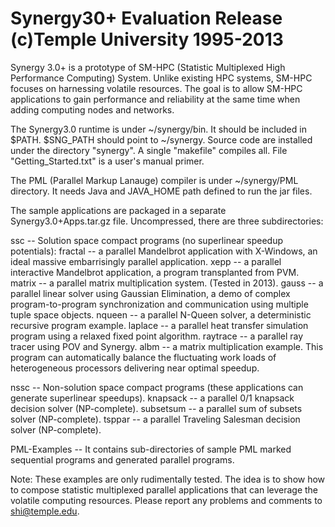 Synergy30+ Evaluation Release  (c)Temple University 1995-2013
=============================================================

Synergy 3.0+ is a prototype of SM-HPC (Statistic Multiplexed High Performance Computing) System. Unlike existing HPC systems, SM-HPC focuses on harnessing volatile resources. The goal is to allow SM-HPC applications to gain performance and reliability at the same time when adding computing nodes and networks.

The Synergy3.0 runtime is under ~/synergy/bin. It should be included in $PATH. $SNG_PATH should point to ~/synergy.  Source code are installed under the directory "synergy". A single "makefile" compiles all. File "Getting_Started.txt" is a user's manual primer.

The PML (Parallel Markup Lanauge) compiler is under ~/synergy/PML directory. It needs Java and JAVA_HOME path defined to run the jar files. 

The sample applications are packaged in a separate Synergy3.0+Apps.tar.gz file. Uncompressed, there are three subdirectories:

ssc -- Solution space compact programs (no superlinear speedup potentials): fractal 	-- a parallel Mandelbrot application with X-Windows,	an ideal massive embarrisingly parallel application. xepp		-- a parallel interactive Mandelbrot application, a program transplanted from PVM. matrix		-- a parallel matrix multiplication system. (Tested in 2013).
gauss		-- a parallel linear solver using Gaussian Elimination, a demo of complex program-to-program 
synchronization and communication using	multiple tuple space objects. nqueen		-- a parallel N-Queen solver,
a deterministic recursive program example. laplace		-- a parallel heat transfer simulation program using
a relaxed fixed point algorithm. raytrace	-- a parallel ray tracer using POV and Synergy.  albm		-- a matrix multiplication example. This program can automatically balance the fluctuating work loads of heterogeneous processors delivering near optimal speedup.

nssc -- Non-solution space compact programs (these applications can generate superlinear speedups). knapsack	-- a parallel 0/1 knapsack decision solver (NP-complete). 	subsetsum	-- a parallel sum of subsets solver (NP-complete). tsppar -- a parallel Traveling Salesman decision solver (NP-complete).

PML-Examples -- It contains sub-directories of sample PML marked sequential programs and generated parallel programs.

Note:
These examples are only rudimentally tested. The idea is to show how to compose statistic multiplexed parallel applications that can leverage the volatile computing resources. Please report any problems and comments to shi@temple.edu.
				
